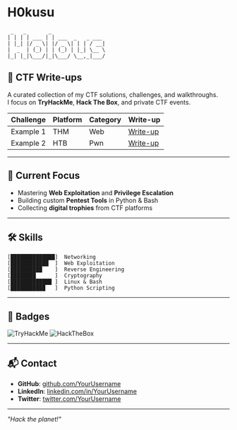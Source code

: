 # H0kusu

```
 _   _       _                 
| | | | ___ | | ___  _   _ ___ 
| |_| |/ _ \| |/ _ \| | | / __|
|  _  | (_) | | (_) | |_| \__ \
|_| |_|\___/|_|\___/ \__,_|___/
```

## 🏴 CTF Write-ups

A curated collection of my CTF solutions, challenges, and walkthroughs.  
I focus on **TryHackMe**, **Hack The Box**, and private CTF events.

| Challenge | Platform | Category | Write-up |
|-----------|----------|----------|----------|
| Example 1 | THM      | Web      | [Write-up](writeups/example1.md) |
| Example 2 | HTB      | Pwn      | [Write-up](writeups/example2.md) |

---

## 🎯 Current Focus
- Mastering **Web Exploitation** and **Privilege Escalation**
- Building custom **Pentest Tools** in Python & Bash
- Collecting **digital trophies** from CTF platforms

---

## 🛠 Skills
```
[██████████████]  Networking
[████████████  ]  Web Exploitation
[██████████    ]  Reverse Engineering
[████████      ]  Cryptography
[█████████████ ]  Linux & Bash
[███████████   ]  Python Scripting
```

---

## 📛 Badges
![TryHackMe](https://tryhackme-badges.s3.amazonaws.com/YourTHMUsername.png)
![HackTheBox](https://www.hackthebox.com/badge/image/YourHTBID)

---

## 📬 Contact
- **GitHub**: [github.com/YourUsername](https://github.com/YourUsername)
- **LinkedIn**: [linkedin.com/in/YourUsername](https://linkedin.com/in/YourUsername)
- **Twitter**: [twitter.com/YourUsername](https://twitter.com/YourUsername)

---
*_"Hack the planet!"_*
